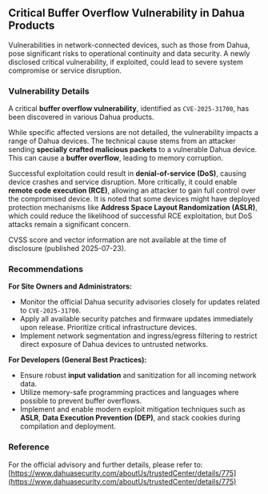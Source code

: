 ## Critical Buffer Overflow Vulnerability in Dahua Products

Vulnerabilities in network-connected devices, such as those from Dahua, pose significant risks to operational continuity and data security. A newly disclosed critical vulnerability, if exploited, could lead to severe system compromise or service disruption.

### Vulnerability Details

A critical **buffer overflow vulnerability**, identified as `CVE-2025-31700`, has been discovered in various Dahua products.

While specific affected versions are not detailed, the vulnerability impacts a range of Dahua devices. The technical cause stems from an attacker sending **specially crafted malicious packets** to a vulnerable Dahua device. This can cause a **buffer overflow**, leading to memory corruption.

Successful exploitation could result in **denial-of-service (DoS)**, causing device crashes and service disruption. More critically, it could enable **remote code execution (RCE)**, allowing an attacker to gain full control over the compromised device. It is noted that some devices might have deployed protection mechanisms like **Address Space Layout Randomization (ASLR)**, which could reduce the likelihood of successful RCE exploitation, but DoS attacks remain a significant concern.

CVSS score and vector information are not available at the time of disclosure (published 2025-07-23).

### Recommendations

**For Site Owners and Administrators:**

*   Monitor the official Dahua security advisories closely for updates related to `CVE-2025-31700`.
*   Apply all available security patches and firmware updates immediately upon release. Prioritize critical infrastructure devices.
*   Implement network segmentation and ingress/egress filtering to restrict direct exposure of Dahua devices to untrusted networks.

**For Developers (General Best Practices):**

*   Ensure robust **input validation** and sanitization for all incoming network data.
*   Utilize memory-safe programming practices and languages where possible to prevent buffer overflows.
*   Implement and enable modern exploit mitigation techniques such as **ASLR**, **Data Execution Prevention (DEP)**, and stack cookies during compilation and deployment.

### Reference

For the official advisory and further details, please refer to:
[https://www.dahuasecurity.com/aboutUs/trustedCenter/details/775](https://www.dahuasecurity.com/aboutUs/trustedCenter/details/775)